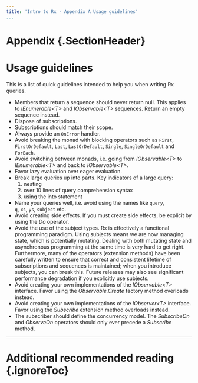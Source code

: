 ```yaml
---
title: 'Intro to Rx - Appendix A Usage guidelines'
...
```


Appendix {.SectionHeader}
========

Usage guidelines
================

This is a list of quick guidelines intended to help you when writing Rx
queries.

-   Members that return a sequence should never return null. This
    applies to *IEnumerable\<T\>* and *IObservable\<T\>* sequences.
    Return an empty sequence instead.
-   Dispose of subscriptions.
-   Subscriptions should match their scope.
-   Always provide an `OnError` handler.
-   Avoid breaking the monad with blocking operators such as `First`,
    `             FirstOrDefault`, `Last`, `LastOrDefault`, `Single`,
    `SingleOrDefault` and `ForEach`.
-   Avoid switching between monads, i.e. going from *IObservable\<T\>*
    to *IEnumerable\<T\>* and back to *IObservable\<T\>*.
-   Favor lazy evaluation over eager evaluation.
-   Break large queries up into parts. Key indicators of a large query:
    1.  nesting
    2.  over 10 lines of query comprehension syntax
    3.  using the into statement
-   Name your queries well, i.e. avoid using the names like `query`,
    `             q`, `xs`, `ys`, `subject` etc.
-   Avoid creating side effects. If you must create side effects, be
    explicit by using the *Do* operator.
-   Avoid the use of the subject types. Rx is effectively a functional
    programming paradigm. Using subjects means we are now managing
    state, which is potentially mutating. Dealing with both mutating
    state and asynchronous programming at the same time is very hard to
    get right. Furthermore, many of the operators (extension methods)
    have been carefully written to ensure that correct and consistent
    lifetime of subscriptions and sequences is maintained; when you
    introduce subjects, you can break this. Future releases may also see
    significant performance degradation if you explicitly use subjects.
-   Avoid creating your own implementations of the *IObservable\<T\>*
    interface. Favor using the *Observable.Create* factory method
    overloads instead.
-   Avoid creating your own implementations of the *IObserver\<T\>*
    interface. Favor using the *Subscribe* extension method overloads
    instead.
-   The subscriber should define the concurrency model. The
    *SubscribeOn* and *ObserveOn* operators should only ever precede a
    *Subscribe* method.

* * * * *

Additional recommended reading {.ignoreToc}
==============================
